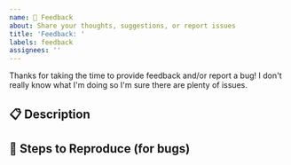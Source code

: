 ```yaml
---
name: 💭 Feedback
about: Share your thoughts, suggestions, or report issues
title: 'Feedback: '
labels: feedback
assignees: ''
---
```


Thanks for taking the time to provide feedback and/or report a bug! I don't really know what I'm doing so I'm sure there are plenty of issues.

## 📋 Description
<!-- Describe your feedback -->


## 🔄 Steps to Reproduce (for bugs)
<!-- If reporting a bug, please provide steps to reproduce -->
